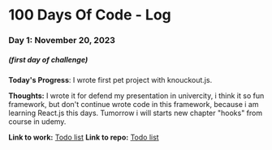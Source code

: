 # 100 Days Of Code - Log

### Day 1: November 20, 2023 
##### (first day of challenge)

**Today's Progress**: I wrote first pet project with knouckout.js.

**Thoughts:** I wrote it for defend my presentation in univercity, i think it so fun framework, but don't continue wrote code in this framework, because i am learning React.js this days. Tumorrow i will starts new chapter "hooks" from course in udemy.

**Link to work:** [Todo list](https://shohastodolist.netlify.app)
**Link to repo:** [Todo list](https://github.com/LongLive16887/todoList)


